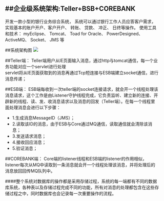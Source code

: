 
##企业级系统架构:Teller+BSB+COREBANK
--------
开发一款小型的银行业务综合系统， 系统可以通过银行工作人员应答客户需求， 实现基本的账户开户、客户开户、 转账、 贷款、 冲正、 日终等操作。 
使用工具和技术： myEclipse、 Tomcat、 Toad for Oracle、 PowerDesigned、 ActiveMQ、 Socket、 JMS 等

##系统架构图
![](https://github.com/qinyuLT/Images/bankingsystem.png)  </br>

##Teller端：
  Teller端用户从IE页面输入消息，通过http与tomcat通信，每一个业务功能对应一个servlet进行处理</br>
  servlet将从IE页面获取到的消息再通过Tcp短连接与ESB端建立socket通信，进行消息传递；</br>
  
##ESB端：
  ESB端每收到一次teller端的socket连接请求，就会开一个线程处理该消息请求，这个工作是由Listener守护线程完成，它负责监听、建立新的连接、开辟新的线程、读、发、收消息请求以及消息的回发（Teller端）。在每一个线程里面处理消息会进行以下步骤：
  - 1.生成消息MessageID（JMS）；
  - 2.读取该ID的消息，由于ESB与Core通过MQ通信，读取通信就会清除该消息；
  - 3.发送请求消息；
  - 4.接收回应消息；
  - 5.验证消息；
  
##COREBANK端：
  Core端的listener线程和ESB端的listener的作用相似，listener每次从MQ中读取到一条消息就会开一个线程处理该消息，并将处理后的消息放回回传MQ队列中。
  
####整个系统对数据库的操作都是采用存储过程，系统的每一端都有不同的数据库系统，各种表以及存储过程完成不同的功能，所有对消息的处理都包含在这些存储过程之中，同时数据库也会记录每一次重要操作的流程。
